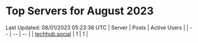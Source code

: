 # Top Servers for August 2023
Last Updated: 08/01/2023 05:23:36 UTC
| Server | Posts | Active Users |
| -- | -- | -- |
| [techhub.social](https://techhub.social/tags/PowerShell) | 1 | 1 |
